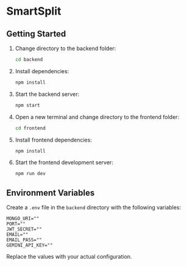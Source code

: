 # SmartSplit

## Getting Started

1. Change directory to the backend folder:

   ```bash
   cd backend
   ```

2. Install dependencies:

   ```bash
   npm install
   ```

3. Start the backend server:

   ```bash
   npm start
   ```

4. Open a new terminal and change directory to the frontend folder:

   ```bash
   cd frontend
   ```

5. Install frontend dependencies:

   ```bash
   npm install
   ```

6. Start the frontend development server:
   ```bash
   npm run dev
   ```

## Environment Variables

Create a `.env` file in the `backend` directory with the following variables:

```env
MONGO_URI=""
PORT=""
JWT_SECRET=""
EMAIL=""
EMAIL_PASS=""
GEMINI_API_KEY=""
```

Replace the values with your actual configuration.